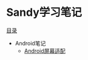 # Sandy学习笔记
[目录](https://github.com/551780457/blog/issues)

* Android笔记
    * [Android屏幕适配](https://github.com/551780457/blog/issues/1)


  
